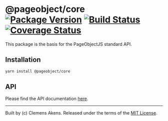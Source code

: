# @pageobject/core [![Package Version][badge-npm-image]][badge-yarn-link] [![Build Status][badge-travis-image]][badge-travis-link] [![Coverage Status][badge-coveralls-image]][badge-coveralls-link]

This package is the basis for the PageObjectJS standard API.

## Installation

```sh
yarn install @pageobject/core
```

## API

Please find the API documentation [here][repo-api-core].

---

Built by (c) Clemens Akens. Released under the terms of the [MIT License][repo-license].

[badge-coveralls-image]: https://coveralls.io/repos/github/clebert/pageobject/badge.svg?branch=master
[badge-coveralls-link]: https://coveralls.io/github/clebert/pageobject?branch=master
[badge-npm-image]: https://img.shields.io/npm/v/@pageobject/core.svg
[badge-yarn-link]: https://yarnpkg.com/en/package/@pageobject/core
[badge-travis-image]: https://travis-ci.org/clebert/pageobject.svg?branch=master
[badge-travis-link]: https://travis-ci.org/clebert/pageobject
[repo-api-core]: https://pageobject.js.org/api/core/
[repo-license]: https://github.com/clebert/pageobject/blob/master/LICENSE

